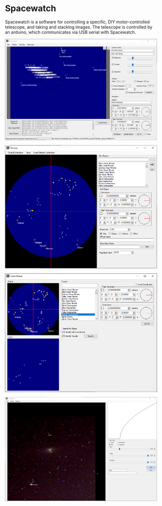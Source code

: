 # Spacewatch
Spacewatch is a software for controlling a specific, DIY motor-controlled telescope, and taking and stacking images. 
The telescope is controlled by an arduino, which communicates via USB serial with Spacewatch.


![alt text](https://github.com/julfarn/spacewatch/blob/main/Spacewatch_screen1.PNG?raw=true)


![alt text](https://github.com/julfarn/spacewatch/blob/main/Spacewatch_screen2.PNG?raw=true)


![alt text](https://github.com/julfarn/spacewatch/blob/main/Spacewatch_screen3.PNG?raw=true)


![alt text](https://github.com/julfarn/spacewatch/blob/main/Spacewatch_screen4.PNG?raw=true)
